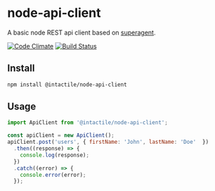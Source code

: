 # node-api-client
A basic node REST api client based on [superagent](http://visionmedia.github.io/superagent/).

[![Code Climate](https://codeclimate.com/github/intactile/node-api-client.svg)](https://codeclimate.com/github/intactile/node-api-client)
[![Build Status](https://travis-ci.org/intactile/node-api-client.svg?branch=master)](https://travis-ci.org/intactile/node-api-client)

## Install

```bash
npm install @intactile/node-api-client
```

## Usage

```javascript
import ApiClient from '@intactile/node-api-client';

const apiClient = new ApiClient();
apiClient.post('users', { firstName: 'John', lastName: 'Doe'  })
  .then((response) => {
    console.log(response);
  })
  .catch((error) => {
    console.error(error);
  });
```
